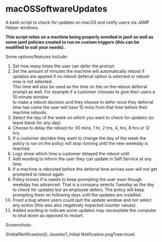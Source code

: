 # macOSSoftwareUpdates
A bash script to check for updates on macOS and notify users via JAMF Helper windows.

**This script relies on a machine being properly enrolled in jamf as well as some jamf policies created to run on custom triggers (this can be modified to suit your needs).**


Some options/features include:
1.  Set how many times the user can defer the prompt.
2.  Set the amount of minutes the machine will automatically reboot if updates are applied if no reboot deferral option is selected or reboot now is not selected.   
    This time will also be used as the time on the on the reboot deferral prompt as well. For example if a customer chooses to give their users a 10 minute window  
    to make a reboot decision and they choose to defer once they deferral time has come the user will have 10 mins from that time before their machine reboots.
3.  Select the day of the week on which you want to check for updates (or leave blank for any day)
4.  Choose to delay the reboot for 30 mins, 1 hr, 2 hrs, 4, hrs, 8 hrs or 12 hrs.
5.  If a customer decides they want to change the day of the week the policy is run on the policy will stop running until the new weekday is reached.
6.  Logs show which time a customer delayed the reboot until
7.  Add wording to inform the user they can update in Self Service at any time
8.  If a machine is rebooted before the deferral time arrives user will not get prompted to reboot again.
9.  Policy knows if is needs to keep prompting the user even though weekday has advanced. That is a company selects Tuesday as the day to check for updates but an 
    employee defers. The policy will keep prompting them on following days until the updates are installed.
10. Fixed a bug where users could quit the update window and not select any action (this was also negatively impacted counter values).
11. Added wording to indicate some updates may necessitate the computer to shut down as opposed to restart.

Screenshots:

![InitialNotificastion](../assets/1_Initial Notification.png?raw=true)


